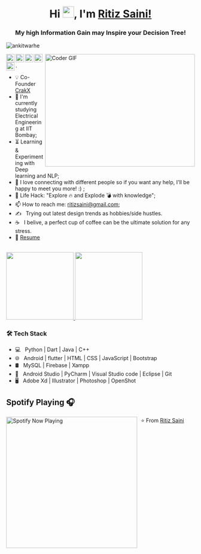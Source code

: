 <h1 align="center"> Hi <img src="https://raw.githubusercontent.com/MartinHeinz/MartinHeinz/master/wave.gif" width="30px">, I'm <a href="https://ritizsaini.github.io/">Ritiz Saini!</a></h1>
<h3 align="center">My high Information Gain may Inspire your Decision Tree!</h3>

<p align="left"> <img src="https://komarev.com/ghpvc/?username=ritizsaini&label=Views&color=blue&style=plastic" alt="ankitwarhe" /> </p>



<img align="right" src="https://media.giphy.com/media/SWoSkN6DxTszqIKEqv/giphy.gif" alt="Coder GIF" width="400" height="300">


<a href="https://twitter.com/RitizSaini">
  <img align="left" alt="Ritiz Saini | Twitter" width="22px" src="https://cdn.jsdelivr.net/npm/simple-icons@v3/icons/twitter.svg" />
</a>
<a href="https://www.linkedin.com/in/ritij-saini-234843157/">
  <img align="left" alt="Ritiz's LinkdeIN" width="22px" src="https://cdn.jsdelivr.net/npm/simple-icons@v3/icons/linkedin.svg" />
</a>
<a href="https://www.instagram.com/_ritizz/">
  <img align="left" alt="Ritiz's Instagram" width="22px" src="https://cdn.jsdelivr.net/npm/simple-icons@v3/icons/instagram.svg" />
</a>
<a href="mailto: ritizsaini@gmail.com">
  <img align="left" alt="Ritiz's Email" width="22px" src="https://cdn.jsdelivr.net/npm/simple-icons@v3/icons/gmail.svg" />
</a>
<a href="https://t.me/ritizsaini">
  <img align="left" alt="Ritiz's Telegram" width="22px" src="https://cdn.jsdelivr.net/npm/simple-icons@v3/icons/telegram.svg" />
</a>

.


- :bulb: Co-Founder [CrakX](https://crakx.in/)
- :telescope: I'm currently studying Electrical Engineering at IIT Bombay;
- :hourglass_flowing_sand: Learning & Experimenting with Deep learning and NLP;
- 💬 I love connecting with different people so if you want any help, I'll be happy to meet you more! :) ;
- :dart: Life Hack: "Explore :fire: and Explode :bomb: with knowledge";
- 📫 How to reach me: ritizsaini@gmail.com;
- ✍️ &nbsp; Trying out latest design trends as hobbies/side hustles.
- ☕ &nbsp; I belive, a perfect cup of coffee can be the ultimate solution for any stress. 
- 📝 [Resume](https://ritizsaini.github.io/assets/docs/CV.pdf) <br>



<br/>

<a href="https://github.com/ritizsaini">
  <img height="180em" src="https://github-readme-stats.vercel.app/api?username=ritizsaini&theme=default&show_icons=true" />
  <img height="180em" src="https://github-readme-stats.vercel.app/api/top-langs/?username=ritizsaini&theme=default&layout=compact" />
</a>

<br/>

<h3>🛠 Tech Stack</h3>

- 💻 &nbsp; Python | Dart | Java | C++  
- 🌐 &nbsp; Android | flutter | HTML | CSS | JavaScript | Bootstrap 
- 🛢 &nbsp; MySQL | Firebase | Xampp
- 🔧 &nbsp; Android Studio | PyCharm | Visual Studio code | Eclipse | Git
- 🖥 &nbsp; Adobe Xd | Illustrator | Photoshop | OpenShot


## Spotify Playing 🎧



[<img src="https://spotify-now-playing.satyu.vercel.app/api/spotify-playing" alt="Spotify Now Playing" width="350" style="float: left; margin-right: 10px;" />](https://open.spotify.com/user/djehel041cfyz8fyrsqpnoftn)

⭐️ From [Ritiz Saini](https://github.com/ritizsaini)
